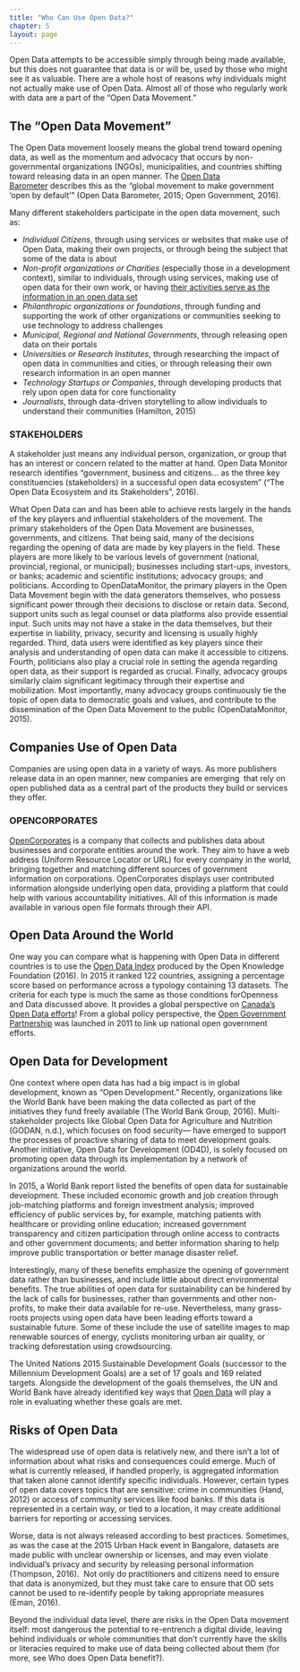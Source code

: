 ```yaml
---
title: "Who Can Use Open Data?"
chapter: 5
layout: page
---
```


Open Data attempts to be accessible simply through being made available, but this does not guarantee that data is or will be, used by those who might see it as valuable. There are a whole host of reasons why individuals might not actually make use of Open Data. Almost all of those who regularly work with data are a part of the “Open Data Movement.”

## The “Open Data Movement”

The Open Data movement loosely means the global trend toward opening data, as well as the momentum and advocacy that occurs by non-governmental organizations (NGOs), municipalities, and countries shifting toward releasing data in an open manner. The [Open Data Barometer](http://www.opendatabarometer.org/report/summary/) describes this as the “global movement to make government ‘open by default’” (Open Data Barometer, 2015; Open Government, 2016). 

Many different stakeholders participate in the open data movement, such as:

* *Individual Citizens*, through using services or websites that make use of Open Data, making their own projects, or through being the subject that some of the data is about
* *Non-profit organizations or Charities* (especially those in a development context), similar to individuals, through using services, making use of open data for their own work, or having [their activities serve as the information in an open data set](http://odimpact.org/case-opening-canadas-t3010-charity-information-return-data.html)
* *Philanthropic organizations or foundations*, through funding and supporting the work of other organizations or communities seeking to use technology to address challenges
* *Municipal, Regional and National Governments*, through releasing open data on their portals
* *Universities or Research Institutes*, through researching the impact of open data in communities and cities, or through releasing their own research information in an open manner 
* *Technology Startups or Companies*, through developing products that rely upon open data for core functionality
* *Journalists*, through data-driven storytelling to allow individuals to understand their communities (Hamilton, 2015)

### STAKEHOLDERS

A stakeholder just means any individual person, organization, or group that has an interest or concern related to the matter at hand. Open Data Monitor research identifies “government, business and citizens... as the three key constituencies (stakeholders) in a successful open data ecosystem” (“The Open Data Ecosystem and its Stakeholders”, 2016). 

What Open Data can and has been able to achieve rests largely in the hands of the key players and influential stakeholders of the movement. The primary stakeholders of the Open Data Movement are businesses, governments, and citizens. That being said, many of the decisions regarding the opening of data are made by key players in the field. These players are more likely to be various levels of government (national, provincial, regional, or municipal); businesses including start-ups, investors, or banks; academic and scientific institutions; advocacy groups; and politicians. According to OpenDataMonitor, the primary players in the Open Data Movement begin with the data generators themselves, who possess significant power through their decisions to disclose or retain data. Second, support units such as legal counsel or data platforms also provide essential input. Such units may not have a stake in the data themselves, but their expertise in liability, privacy, security and licensing is usually highly regarded. Third, data users were identified as key players since their analysis and understanding of open data can make it accessible to citizens. Fourth, politicians also play a crucial role in setting the agenda regarding open data, as their support is regarded as crucial. Finally, advocacy groups similarly claim significant legitimacy through their expertise and mobilization. Most importantly, many advocacy groups continuously tie the topic of open data to democratic goals and values, and contribute to the dissemination of the Open Data Movement to the public (OpenDataMonitor, 2015). 


## Companies Use of Open Data

Companies are using open data in a variety of ways. As more publishers release data in an open manner, new companies are emerging  that rely on open published data as a central part of the products they build or services they offer.

### OPENCORPORATES

[OpenCorporates](https://opencorporates.com/) is a company that collects and publishes data about businesses and corporate entities around the work. They aim to have a web address (Uniform Resource Locator or URL) for every company in the world, bringing together and matching different sources of government information on corporations. OpenCorporates displays user contributed information alongside underlying open data, providing a platform that could help with various accountability initiatives. All of this information is made available in various open file formats through their API.

## Open Data Around the World

One way you can compare what is happening with Open Data in different countries is to use the [Open Data Index](http://index.okfn.org/place/) produced by the Open Knowledge Foundation (2016). In 2015 it ranked 122 countries, assigning a percentage score based on performance across a typology containing 13 datasets. The criteria for each type is much the same as those conditions forOpenness and Data discussed above. It provides a global perspective on [Canada’s Open Data efforts](http://index.okfn.org/place/canada/)! From a global policy perspective, the [Open Government Partnership](http://www.opengovpartnership.org/) was launched in 2011 to link up national open government efforts.

## Open Data for Development

One context where open data has had a big impact is in global development, known as “Open Development.” Recently, organizations like the World Bank have been making the data collected as part of the initiatives they fund freely available (The World Bank Group, 2016). Multi-stakeholder projects like Global Open Data for Agriculture and Nutrition (GODAN, n.d.), which focuses on food security— have emerged to support the processes of proactive sharing of data to meet development goals. Another initiative, Open Data for Development (OD4D), is solely focused on promoting open data through its implementation by a network of organizations around the world.

In 2015, a World Bank report listed the benefits of open data for sustainable development. These included economic growth and job creation through job-matching platforms and foreign investment analysis; improved efficiency of public services by, for example, matching patients with healthcare or providing online education; increased government transparency and citizen participation through online access to contracts and other government documents; and better information sharing to help improve public transportation or better manage disaster relief. 

Interestingly, many of these benefits emphasize the opening of government data rather than businesses, and include little about direct environmental benefits. The true abilities of open data for sustainability can be hindered by the lack of calls for businesses, rather than governments and other non-profits, to make their data available for re-use. Nevertheless, many grass-roots projects using open data have been leading efforts toward a sustainable future. Some of these include the use of satellite images to map renewable sources of energy, cyclists monitoring urban air quality, or tracking deforestation using crowdsourcing.  

The United Nations 2015 Sustainable Development Goals (successor to the Millennium Development Goals) are a set of 17 goals and 169 related targets. Alongside the development of the goals themselves, the UN and World Bank have already identified key ways that [Open Data](http://blogs.worldbank.org/ic4d/sustainable-development-goals-and-open-data) will play a role in evaluating whether these goals are met.

## Risks of Open Data

The widespread use of open data is relatively new, and there isn’t a lot of information about what risks and consequences could emerge. Much of what is currently released, if handled properly, is aggregated information that taken alone cannot identify specific individuals. However, certain types of open data covers topics that are sensitive: crime in communities (Hand, 2012) or access of community services like food banks. If this data is represented in a certain way, or tied to a location, it may create additional barriers for reporting or accessing services.

Worse, data is not always released according to best practices. Sometimes, as was the case at the 2015 Urban Hack event in Bangalore, datasets are made public with unclear ownership or licenses, and may even violate individual’s privacy and security by releasing personal information (Thompson, 2016).  Not only do practitioners and citizens need to ensure that data is anonymized, but they must take care to ensure that OD sets cannot be used to re-identify people by taking appropriate measures (Eman, 2016).

Beyond the individual data level, there are risks in the Open Data movement itself: most dangerous the potential to re-entrench a digital divide, leaving behind individuals or whole communities that don’t currently have the skills or literacies required to make use of data being collected about them (for more, see Who does Open Data benefit?).
